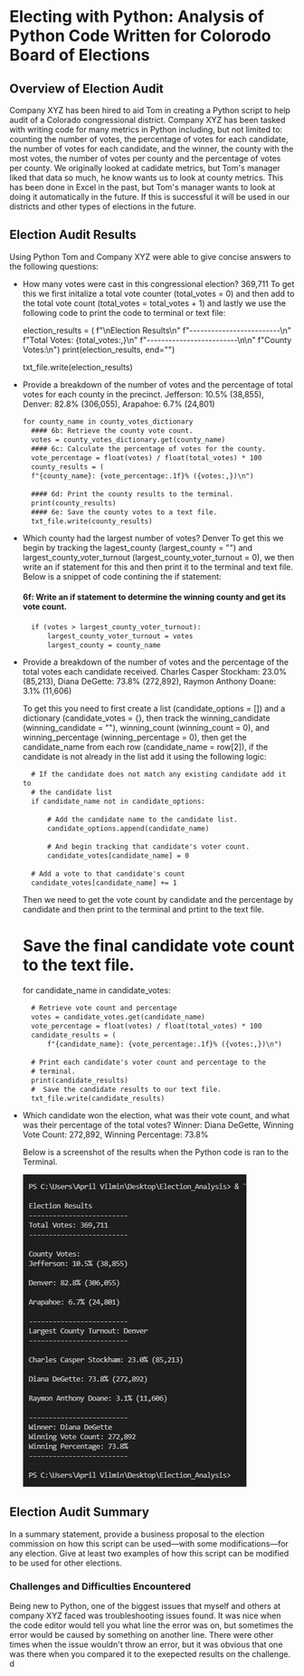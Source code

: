 # Electing with Python: Analysis of Python Code Written for Colorodo Board of Elections


## Overview of Election Audit
Company XYZ has been hired to aid Tom in creating a Python script to help audit of a Colorado congressional district. Company XYZ has been tasked with writing code for many metrics in Python including, but not limited to: counting the number of votes, the percentage of votes for each candidate, the number of votes for each candidate, and the winner, the county with the most votes, the number of votes per county and the percentage of votes per county. We originally looked at cadidate metrics, but Tom's manager liked that data so much, he know wants us to look at county metrics. This has been done in Excel in the past, but Tom's manager wants to look at doing it automatically in the future. If this is successful it will be used in our districts and other types of elections in the future.


## Election Audit Results

Using Python Tom and Company XYZ were able to give concise answers to the following questions:
- How many votes were cast in this congressional election? 369,711
 To get this we first initalize a total vote counter (total_votes = 0) and then add to the total vote count (total_votes = total_votes + 1) and lastly we use the following code  to print the code to terminal or text file:
 

   election_results = (
        f"\nElection Results\n"
        f"-------------------------\n"
        f"Total Votes: {total_votes:,}\n"
        f"-------------------------\n\n"
        f"County Votes:\n")
    print(election_results, end="")

    txt_file.write(election_results)


- Provide a breakdown of the number of votes and the percentage of total votes for each county in the precinct.
 Jefferson: 10.5% (38,855), Denver: 82.8% (306,055), Arapahoe: 6.7% (24,801)
 
 
      for county_name in county_votes_dictionary
        #### 6b: Retrieve the county vote count.
        votes = county_votes_dictionary.get(county_name)
        #### 6c: Calculate the percentage of votes for the county.
        vote_percentage = float(votes) / float(total_votes) * 100
        county_results = (
        f"{county_name}: {vote_percentage:.1f}% ({votes:,})\n")
        
        #### 6d: Print the county results to the terminal.
        print(county_results)
        #### 6e: Save the county votes to a text file.
        txt_file.write(county_results)
        
- Which county had the largest number of votes? Denver
  To get this we begin by tracking the lagest_county (largest_county = "") and largest_county_voter_turnout (largest_county_voter_turnout = 0), we then write an if statement for this and then print it to the terminal and text file. Below is a snippet of code contining the if statement:
  
  #### 6f: Write an if statement to determine the winning county and get its vote count.
        if (votes > largest_county_voter_turnout):
            largest_county_voter_turnout = votes
            largest_county = county_name

- Provide a breakdown of the number of votes and the percentage of the total votes each candidate received.
  Charles Casper Stockham: 23.0% (85,213), Diana DeGette: 73.8% (272,892), Raymon Anthony Doane: 3.1% (11,606)
  
  To get this you need to first create a list (candidate_options = []) and a dictionary (candidate_votes = {}, then track the winning_candidate (winning_candidate = ""), winning_count (winning_count = 0), and winning_percentage (winning_percentage = 0), then get the candidate_name from each row (candidate_name = row[2]), if the candidate is not already in the list add it using the following logic:

        # If the candidate does not match any existing candidate add it to
        # the candidate list
        if candidate_name not in candidate_options:

            # Add the candidate name to the candidate list.
            candidate_options.append(candidate_name)

            # And begin tracking that candidate's voter count.
            candidate_votes[candidate_name] = 0

        # Add a vote to that candidate's count
        candidate_votes[candidate_name] += 1
        
   Then we need to get the vote count by candidate and the percentage by candidate and then print to the terminal and prtint to the text file.
   
   # Save the final candidate vote count to the text file.
    for candidate_name in candidate_votes:

        # Retrieve vote count and percentage
        votes = candidate_votes.get(candidate_name)
        vote_percentage = float(votes) / float(total_votes) * 100
        candidate_results = (
            f"{candidate_name}: {vote_percentage:.1f}% ({votes:,})\n")

        # Print each candidate's voter count and percentage to the
        # terminal.
        print(candidate_results)
        #  Save the candidate results to our text file.
        txt_file.write(candidate_results)
        
- Which candidate won the election, what was their vote count, and what was their percentage of the total votes?
  Winner: Diana DeGette, Winning Vote Count: 272,892, Winning Percentage: 73.8%
  
  Below is a screenshot of the results when the Python code is ran to the Terminal.
  
  
  
  ![Module 3 Results Screenshot](https://github.com/AprilVilmin/Election_Analysis/blob/main/Module%203%20Results%20Screenshot.png)


## Election Audit Summary

In a summary statement, provide a business proposal to the election commission on how this script can be used—with some modifications—for any election. Give at least two examples of how this script can be modified to be used for other elections.




### Challenges and Difficulties Encountered
Being new to Python, one of the biggest issues that myself and others at company XYZ faced was troubleshooting issues found. It was nice when the code editor would tell you what line the error was on, but sometimes the error would be caused by something on another line. There were other times when the issue wouldn't throw an error, but it was obvious that one was there when you compared it to the exepected results on the challenge.
d

